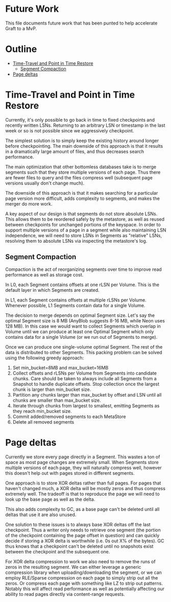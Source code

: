 # Future Work <!-- omit from toc -->

This file documents future work that has been punted to help accelerate Graft to a MvP.

# Outline <!-- omit from toc -->

- [Time-Travel and Point in Time Restore](#time-travel-and-point-in-time-restore)
  - [Segment Compaction](#segment-compaction)
- [Page deltas](#page-deltas)

# Time-Travel and Point in Time Restore

Currently, it's only possible to go back in time to fixed checkpoints and recently written LSNs. Returning to an arbitrary LSN or timestamp in the last week or so is not possible since we aggressively checkpoint.

The simplest solution is to simply keep the existing history around longer before checkpointing. The main downside of this approach is that it results in a dramatically large amount of files, and thus decreases search performance.

The main optimization that other bottomless databases take is to merge segments such that they store multiple versions of each page. Thus there are fewer files to query and the files compress well (subsequent page versions usually don't change much).

The downside of this approach is that it makes searching for a particular page version more difficult, adds complexity to segments, and makes the merger do more work.

A key aspect of our design is that segments do not store absolute LSNs. This allows them to be reordered safely by the metastore, as well as reused between checkpoints for unchanged portions of the keyspace. In order to support multiple versions of a page in a segment while also maintaining LSN independence, we will need to store LSNs in Segments as "relative" LSNs, resolving them to absolute LSNs via inspecting the metastore's log.

## Segment Compaction
Compaction is the act of reorganizing segments over time to improve read performance as well as storage cost.

In L0, each Segment contains offsets at one rLSN per Volume. This is the default layer in which Segments are created.

In L1, each Segment contains offsets at multiple rLSNs per Volume. Whenever possible, L1 Segments contain data for a single Volume.

The decision to merge depends on optimal Segment size. Let's say the optimal Segment size is 8 MB (AnyBlob suggests 8-16 MB, while Neon uses 128 MB). In this case we would want to collect Segments which overlap in Volume until we can produce at least one Optimal Segment which only contains data for a single Volume (or we run out of Segments to merge).

Once we can produce one single-volume optimal Segment. The rest of the data is distributed to other Segments. This packing problem can be solved using the following greedy approach:

1. Set min_bucket=8MB and max_bucket=16MB
2. Collect offsets and rLSNs per Volume from Segments into candidate chunks. Care should be taken to always include all Segments from a Snapshot to handle duplicate offsets. Stop collection once the largest chunk is larger than min_bucket size.
3. Partition any chunks larger than max_bucket by offset and LSN until all chunks are smaller than max_bucket size.
4. Iterate through chunks from largest to smallest, emitting Segments as they reach min_bucket size.
5. Commit added/removed segments to each MetaStore
6. Delete all removed segments

# Page deltas

Currently we store every page directly in a Segment. This wastes a ton of space as most page changes are extremely small. When Segments store multiple versions of each page, they will naturally compress well, however this doesn't help out with pages stored in different segments.

One approach is to store XOR deltas rather than full pages. For pages that haven't changed much, a XOR delta will be mostly zeros and thus compress extremely well. The tradeoff is that to reproduce the page we will need to look up the base page as well as the delta.

This also adds complexity to GC, as a base page can't be deleted until all deltas that use it are also unused.

One solution to these issues is to always base XOR deltas off the last checkpoint. Thus a writer only needs to retrieve one segment (the portion of the checkpoint containing the page offset in question) and can quickly decide if storing a XOR delta is worthwhile (i.e. 0s out X% of the bytes). GC thus knows that a checkpoint can't be deleted until no snapshots exist between the checkpoint and the subsequent one.

For XOR delta compression to work we also need to remove the runs of zeros in the resulting segment. We can either leverage a generic compression library when uploading/downloading the segment, or we can employ RLE/Sparse compression on each page to simply strip out all the zeros. Or compress each page with something like LZ to strip out patterns. Notably this will affect read performance as well as potentially affecting our ability to read pages directly via content-range requests.